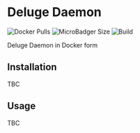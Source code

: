 # Deluge Daemon
![Docker Pulls](https://img.shields.io/docker/pulls/illallangi/flareupdatr.svg)
![MicroBadger Size](https://img.shields.io/microbadger/image-size/illallangi/flareupdatr.svg)
![Build](https://github.com/illallangi/AlfaController/workflows/Response%20to%20a%20Push%20on%20Master/badge.svg)

Deluge Daemon in Docker form

## Installation

TBC

## Usage

TBC
